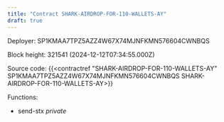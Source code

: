 ```yaml
---
title: "Contract SHARK-AIRDROP-FOR-110-WALLETS-AY"
draft: true
---
```

Deployer: SP1KMAA7TPZ5AZZ4W67X74MJNFKMN576604CWNBQS


 



Block height: 321541 (2024-12-12T07:34:55.000Z)

Source code: {{<contractref "SHARK-AIRDROP-FOR-110-WALLETS-AY" SP1KMAA7TPZ5AZZ4W67X74MJNFKMN576604CWNBQS SHARK-AIRDROP-FOR-110-WALLETS-AY>}}

Functions:

* send-stx _private_
